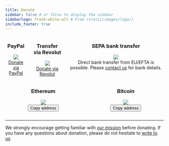 ```yaml
---
title: Donate
sidebar: false # or false to display the sidebar
sidebarlogo: fresh-white-alt # From (static/images/logo/)
include_footer: true
---
```


<div class="columns">
  <div class="column is-4 mt-60", align = "center">
    <p>
      <h3>PayPal</h3>
      <img src="/images/payment/paypal.png">
      <br>
      <div align="center">
          <a class="button cta rounded primary-btn raised" href="https://paypal.me/irudnyts">
            Donate via PayPal
          </a>
      </div>
    </p>
  </div>
  <div class="column is-4 mt-60", align = "center">
    <p>
      <h3>Transfer via Revolut</h3>
      <img src="/images/payment/revolut.png">
      <br>
      <div align="center">
          <a class="button cta rounded primary-btn raised" href="https://revolut.me/iegoral7">
            Donate via Revolut
          </a>
      </div>
    </p>
  </div>
  <div class="column is-4 mt-60", align = "center">
    <p>
      <h3>SEPA bank transfer</h3>
      <img src="/images/payment/bank-transfer.png">
      <br>
      Direct bank transfer from EU/EFTA is possible. Please <a href="mailto:rebuild@schoolsandhospitals.org">contact us</a> for bank details.
    </p>
  </div>
</div>

<script>
  function copyEthereum() {
    /* Copy text into clipboard */
    navigator.clipboard.writeText
      ("0xa904653721D2208Fec4256e18B7e559e451f7C03");
    }

    function copyBitcoin() {
      /* Copy text into clipboard */
      navigator.clipboard.writeText
        ("38Fta6xQR7sVbBZ5ur7M8KSCLVfFqELD1s");
    }
</script>

<div class="columns">
  <div class="column is-4 is-offset-2 mt-60", align = "center">
    <p>
      <h3>Ethereum</h3>
      <img src="/images/payment/ethereum.png">
      <br>
      <div align="center">
        <button class="button cta rounded primary-btn raised" onclick="copyEthereum()">Copy address</button>
      </div>
    </p>
  </div>
  <div class="column is-4 mt-60", align = "center">
    <p>
      <h3>Bitcoin</h3>
      <img src="/images/payment/bitcoin.png">
      <br>
      <div align="center">
          <button class="button cta rounded primary-btn raised" onclick="copyBitcoin()">Copy address</button>
      </div>
    </p>
  </div>
</div>

---

We strongly encourage getting familiar with [our mission](https://schoolsandhospitals.org/mission/) before donating. If you have any questions about donation, please do not hesitate to [write to us](mailto:rebuild@schoolsandhospitals.org).
